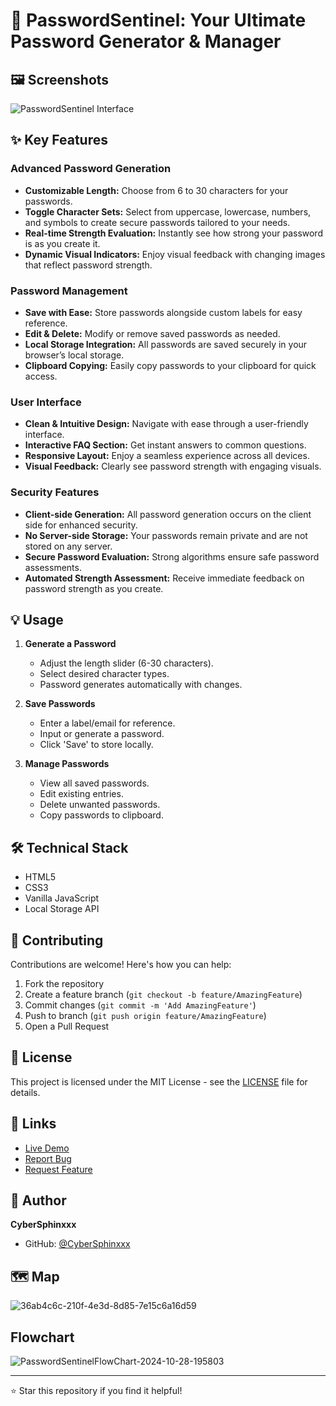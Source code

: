 # 🔐 PasswordSentinel: Your Ultimate Password Generator & Manager

## 🖼️ Screenshots
![PasswordSentinel Interface](https://github.com/user-attachments/assets/02c33967-af0a-431f-9b24-0bf019af8ceb)


## ✨ Key Features

### **Advanced Password Generation**
- **Customizable Length:** Choose from 6 to 30 characters for your passwords.
- **Toggle Character Sets:** Select from uppercase, lowercase, numbers, and symbols to create secure passwords tailored to your needs.
- **Real-time Strength Evaluation:** Instantly see how strong your password is as you create it.
- **Dynamic Visual Indicators:** Enjoy visual feedback with changing images that reflect password strength.

### **Password Management**
- **Save with Ease:** Store passwords alongside custom labels for easy reference.
- **Edit & Delete:** Modify or remove saved passwords as needed.
- **Local Storage Integration:** All passwords are saved securely in your browser’s local storage.
- **Clipboard Copying:** Easily copy passwords to your clipboard for quick access.

### **User Interface**
- **Clean & Intuitive Design:** Navigate with ease through a user-friendly interface.
- **Interactive FAQ Section:** Get instant answers to common questions.
- **Responsive Layout:** Enjoy a seamless experience across all devices.
- **Visual Feedback:** Clearly see password strength with engaging visuals.

### **Security Features**
- **Client-side Generation:** All password generation occurs on the client side for enhanced security.
- **No Server-side Storage:** Your passwords remain private and are not stored on any server.
- **Secure Password Evaluation:** Strong algorithms ensure safe password assessments.
- **Automated Strength Assessment:** Receive immediate feedback on password strength as you create.

## 💡 Usage

1. **Generate a Password**
   - Adjust the length slider (6-30 characters).
   - Select desired character types.
   - Password generates automatically with changes.

2. **Save Passwords**
   - Enter a label/email for reference.
   - Input or generate a password.
   - Click 'Save' to store locally.

3. **Manage Passwords**
   - View all saved passwords.
   - Edit existing entries.
   - Delete unwanted passwords.
   - Copy passwords to clipboard.
  
## 🛠️ Technical Stack

- HTML5
- CSS3
- Vanilla JavaScript
- Local Storage API

## 🤝 Contributing

Contributions are welcome! Here's how you can help:

1. Fork the repository
2. Create a feature branch (`git checkout -b feature/AmazingFeature`)
3. Commit changes (`git commit -m 'Add AmazingFeature'`)
4. Push to branch (`git push origin feature/AmazingFeature`)
5. Open a Pull Request

## 📜 License

This project is licensed under the MIT License - see the [LICENSE](LICENSE) file for details.

## 🔗 Links

- [Live Demo](https://cybersphinxxx.github.io/PasswordSentinel/)
- [Report Bug](https://github.com/CyberSphinxxx/PasswordSentinel/issues)
- [Request Feature](https://github.com/CyberSphinxxx/PasswordSentinel/issues)

## 👤 Author

**CyberSphinxxx**
- GitHub: [@CyberSphinxxx](https://github.com/CyberSphinxxx)

## 🗺️ Map
![36ab4c6c-210f-4e3d-8d85-7e15c6a16d59](https://github.com/user-attachments/assets/98ecc9c4-2299-405e-9372-826cfbfdb107)

## Flowchart
![PasswordSentinelFlowChart-2024-10-28-195803](https://github.com/user-attachments/assets/4ec28862-bf66-4464-9ed7-b196630ec09c)

---

⭐️ Star this repository if you find it helpful!
